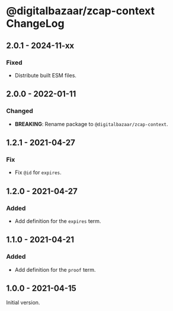 # @digitalbazaar/zcap-context ChangeLog

## 2.0.1 - 2024-11-xx

### Fixed
- Distribute built ESM files.

## 2.0.0 - 2022-01-11

### Changed
- **BREAKING**: Rename package to `@digitalbazaar/zcap-context`.

## 1.2.1 - 2021-04-27

### Fix
- Fix `@id` for `expires`.

## 1.2.0 - 2021-04-27

### Added
- Add definition for the `expires` term.

## 1.1.0 - 2021-04-21

### Added
- Add definition for the `proof` term.

## 1.0.0 - 2021-04-15

Initial version.
